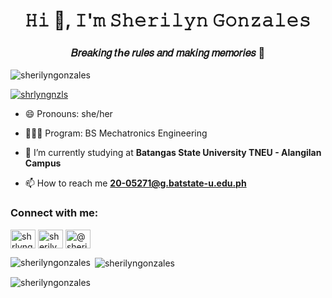 <h1 align="center">𝙷𝚒 👋, 𝙸'𝚖 𝚂𝚑𝚎𝚛𝚒𝚕𝚢𝚗 𝙶𝚘𝚗𝚣𝚊𝚕𝚎𝚜</h1>
<h3 align="center">𝐵𝑟𝑒𝑎𝑘𝑖𝑛𝑔 𝑡ℎ𝑒 𝑟𝑢𝑙𝑒𝑠 𝑎𝑛𝑑 𝑚𝑎𝑘𝑖𝑛𝑔 𝑚𝑒𝑚𝑜𝑟𝑖𝑒𝑠 🚀</h3>

<p align="left"> <img src="https://komarev.com/ghpvc/?username=sherilyngonzales&label=Profile%20views&color=0e75b6&style=flat" alt="sherilyngonzales" /> </p>

<p align="left"> <a href="https://twitter.com/shrlyngnzls" target="blank"><img src="https://img.shields.io/twitter/follow/shrlyngnzls?logo=twitter&style=for-the-badge" alt="shrlyngnzls" /></a> </p>

- 😄 Pronouns: she/her

- 👷🏻‍♀️ Program: BS Mechatronics Engineering
  
- 🏫 I’m currently studying at **Batangas State University TNEU - Alangilan Campus**

- 📫 How to reach me **20-05271@g.batstate-u.edu.ph**



<h3 align="left">Connect with me:</h3>
<p align="left">
<a href="https://twitter.com/shrlyngnzls" target="blank"><img align="center" src="https://raw.githubusercontent.com/rahuldkjain/github-profile-readme-generator/master/src/images/icons/Social/twitter.svg" alt="shrlyngnzls" height="30" width="40" /></a>
<a href="https://fb.com/sherilyn gonzales" target="blank"><img align="center" src="https://raw.githubusercontent.com/rahuldkjain/github-profile-readme-generator/master/src/images/icons/Social/facebook.svg" alt="sherilyn gonzales" height="30" width="40" /></a>
<a href="https://instagram.com/@sherilyngonzales_" target="blank"><img align="center" src="https://raw.githubusercontent.com/rahuldkjain/github-profile-readme-generator/master/src/images/icons/Social/instagram.svg" alt="@sherilyngonzales_" height="30" width="40" /></a>
</p>

<p><img align="left" src="https://github-readme-stats.vercel.app/api/top-langs?username=sherilyngonzales&show_icons=true&locale=en&layout=compact" alt="sherilyngonzales" /></p>

<p>&nbsp;<img align="center" src="https://github-readme-stats.vercel.app/api?username=sherilyngonzales&show_icons=true&locale=en" alt="sherilyngonzales" /></p>

<p><img align="center" src="https://github-readme-streak-stats.herokuapp.com/?user=sherilyngonzales&" alt="sherilyngonzales" /></p>




